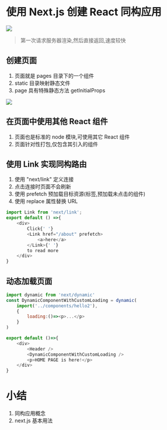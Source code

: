 # 使用 Next.js 创建 React 同构应用

![](http://ww1.sinaimg.cn/large/006rAlqhly1g0rzsevr2xj30gr0cgmyg.jpg)

> 第一次请求服务器渲染,然后直接返回,速度较快

## 创建页面
1. 页面就是 pages 目录下的一个组件
2. static 目录映射静态文件
3. page 具有特殊静态方法 getInitialProps

![](http://ww1.sinaimg.cn/large/006rAlqhly1g0rzvbtzvgj304x06ot99.jpg)

## 在页面中使用其他 React 组件
1. 页面也是标准的 node 模块,可使用其它 React 组件
2. 页面针对性打包,仅包含其引入的组件

## 使用 Link 实现同构路由
1. 使用 "next/link" 定义连接
2. 点击连接时页面不会刷新
3. 使用 prefetch 预加载目标资源(标签,预加载未点击的组件)
4. 使用 replace 属性替换 URL

```js
import Link from 'next/link';
export default () =>{
    <div>
        Click{' '}
        <Link href="/about" prefetch>
            <a>here</a>
        </Link>{' '}
        to read more
    </div>
}

```

## 动态加载页面
```js
import dynamic from 'next/dynamic'
const DynamicComponentWithCustomLoading = dynamic(
    import('../components/hello2'),
    {
        loading:()=><p>...</p>
    }
)

export default ()=>{
    <div>
        <Header />
        <DynamicComponentWithCustomLoading />
        <p>HOME PAGE is here!</p>
    </div>
}
```

# 小结
1. 同构应用概念
2. next.js 基本用法
